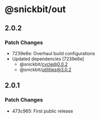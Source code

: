 # @snickbit/out

## 2.0.2

### Patch Changes

- 7239e6e: Overhaul build configurations
- Updated dependencies [7239e6e]
  - @snickbit/cycle@0.0.2
  - @snickbit/utilities@3.0.2

## 2.0.1

### Patch Changes

- 473c965: First public release
